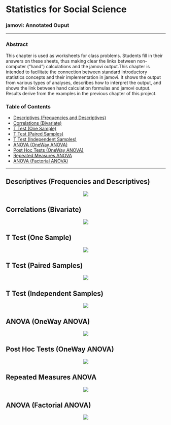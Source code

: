 # Statistics for Social Science

### jamovi: Annotated Ouput

---

### Abstract

This chapter is used as worksheets for class problems. Students fill in their answers on these sheets, thus making clear the links between non-computer (“hand”) calculations and the jamovi output.This chapter is intended to facilitate the connection between standard introductory statistics concepts and their implementation in jamovi. It shows the output from various types of analyses, describes how to interpret the output, and shows the link between hand calculation formulas and jamovi output. Results derive from the examples in the previous chapter of this project.

### Table of Contents

- [Descriptives (Frequencies and Descriptives)](#descriptives-frequencies-and-descriptives)
- [Correlations (Bivariate)](#correlations-bivariate)
- [T Test (One Sample)](#t-test-one-sample)
- [T Test (Paired Samples)](#t-test-paired-samples)
- [T Test (Independent Samples)](#t-test-independent-samples)
- [ANOVA (OneWay ANOVA)](#anova-oneway-anova)
- [Post Hoc Tests (OneWay ANOVA)](#post-hoc-tests-oneway-anova)
- [Repeated Measures ANOVA](#repeated-measures-anova)
- [ANOVA (Factorial ANOVA)](#anova-factorial-anova)

---

## Descriptives (Frequencies and Descriptives)

<p align="center"><kbd><img src="page3.png"></kbd></p>

## Correlations (Bivariate)

<p align="center"><kbd><img src="page4.png"></kbd></p>

## T Test (One Sample)

<p align="center"><kbd><img src="page5.png"></kbd></p>

## T Test (Paired Samples)

<p align="center"><kbd><img src="page6.png"></kbd></p>

## T Test (Independent Samples)

<p align="center"><kbd><img src="page7.png"></kbd></p>

## ANOVA (OneWay ANOVA)

<p align="center"><kbd><img src="page8.png"></kbd></p>

## Post Hoc Tests (OneWay ANOVA)

<p align="center"><kbd><img src="page9.png"></kbd></p>

## Repeated Measures ANOVA

<p align="center"><kbd><img src="page10.png"></kbd></p>

## ANOVA (Factorial ANOVA)

<p align="center"><kbd><img src="page11.png"></kbd></p>
